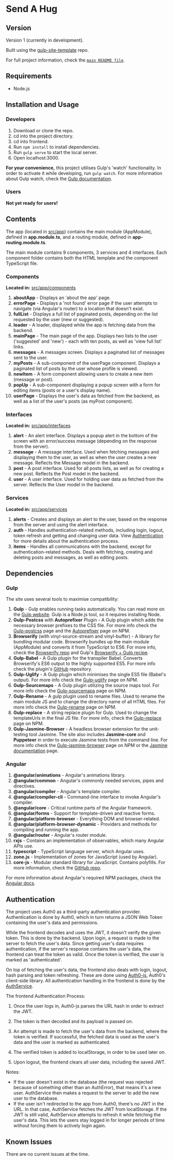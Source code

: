 # Send A Hug

## Version

Version 1 (currently in development).

Built using the [gulp-site-template](https://github.com/shirblc/gulp-site-template) repo.

For full project information, check the [`main README file`](https://github.com/shirblc/FSND-capstone/blob/master/README.md).

## Requirements

- Node.js

## Installation and Usage

### Developers

1. Download or clone the repo.
2. cd into the project directory.
3. cd into frontend.
4. Run ```npm install``` to install dependencies.
5. Run ```gulp serve``` to start the local server.
6. Open localhost:3000.

**For your convenience,** this project utilises Gulp's 'watch' functionality. In order to activate it  while developing, run ```gulp watch```. For more information about Gulp watch, check the [Gulp documentation](https://gulpjs.com/docs/en/getting-started/watching-files/).

### Users

**Not yet ready for users!**

## Contents

The app (located in [src/app](./src/app)) contains the main module (AppModule), defined in **app.module.ts**, and a routing module, defined in **app-routing.module.ts**.

The main module contains 9 components, 3 services and 4 interfaces. Each component folder contains both the HTML template and the component TypeScript file.

### Components

**Located in:** [src/app/components](./src/app/components)

1. **aboutApp** - Displays an 'about the app' page.
2. **errorPage** - Displays a 'not found' error page if the user attempts to navigate (via Angular's router) to a location that doesn't exist.
3. **fullList** - Displays a full list of paginated posts, depending on the list requested by the user (new or suggested).
4. **loader** - A loader, displayed while the app is fetching data from the backend.
5. **mainPage** - The main page of the app. Displays two lists to the user ('suggested' and 'new') - each with ten posts, as well as 'view full list' links.
6. **messages** - A messages screen. Displays a paginated list of messages sent to the user.
7. **myPosts** - A sub-component of the userPage component. Displays a paginated list of posts by the user whose profile is viewed.
8. **newItem** - A form component allowing users to create a new item (message or post).
9. **popUp** - A sub-component displaying a popup screen with a form for editing items (posts or a user's display name).
10. **userPage** - Displays the user's data as fetched from the backend, as well as a list of the user's posts (as myPost component).

### Interfaces

**Located in:** [src/app/interfaces](./src/app/interfaces)

1. **alert** - An alert interface. Displays a popup alert in the bottom of the screen with an error/success message (depending on the response from the server).
2. **message** - A message interface. Used when fetching messages and displaying them to the user, as well as when the user creates a new message. Reflects the Message model in the backend.
3. **post** - A post interface. Used for all posts lists, as well as for creating a new post. Reflects the Post model in the backend.
4. **user** - A user interface. Used for holding user data as fetched from the server. Reflects the User model in the backend.

### Services

**Located in:** [src/app/services](./src/app/services)

1. **alerts** - Creates and displays an alert to the user, based on the response from the server and using the alert interface.
2. **auth** - Handles authentication-related methods, including login, logout, token refresh and getting and changing user data. View [Authentication](#Authentication) for more details about the authentication process.
3. **items** - Handles all communications with the backend, except for authentication-related methods. Deals with fetching, creating and deleting posts and messages, as well as editing posts.

## Dependencies

### Gulp

The site uses several tools to maximise compatibility:

1. **Gulp** - Gulp enables running tasks automatically. You can read more on the [Gulp website](https://gulpjs.com). Gulp is a Node.js tool, so it requires installing Node.
2. **Gulp-Postcss** with **Autoprefixer** Plugin - A Gulp plugin which adds the necessary browser prefixes to the CSS file. For more info check the [Gulp-postcss](https://www.npmjs.com/package/gulp-postcss) page and the [Autoprefixer](https://www.npmjs.com/package/autoprefixer) page on NPM.
3. **Browserify** (with vinyl-source-stream and vinyl-buffer) - A library for bundling modular code. Browserify bundles up the main module (AppModule) and converts it from TypeScript to ES6. For more info, check the [Browserify repo](https://github.com/browserify/browserify) and Gulp's [Browserify + Gulp recipe](https://github.com/gulpjs/gulp/blob/master/docs/recipes/browserify-uglify-sourcemap.md).
4. **Gulp-Babel** - A Gulp plugin for the transpiler Babel. Converts Browserify's ES6 output to the highly supported ES5. For more info check the plugin's [GitHub](https://github.com/babel/gulp-babel) repository.
5. **Gulp-Uglify** - A Gulp plugin which minimises the single ES5 file (Babel's output). For more info check the [Gulp-uglify](https://www.npmjs.com/package/gulp-uglify) page on NPM.
6. **Gulp-Sourcemaps** - A Gulp plugin utilizing the source maps tool. For more info check the [Gulp-sourcemaps](https://www.npmjs.com/package/gulp-sourcemaps) page on NPM.
7. **Gulp-Rename** - A gulp plugin used to rename files. Used to rename the main module JS and to change the directory name of all HTML files. For more info check the [Gulp-rename](https://www.npmjs.com/package/gulp-rename) page on NPM.
8. **Gulp-replace** - A string replace plugin for Gulp. Used to change the templateUrls in the final JS file. For more info, check the [Gulp-replace](https://www.npmjs.com/package/gulp-replace) page on NPM.
9. **Gulp-Jasmine-Browser** - A headless browser extension for the unit-testing tool Jasmine. The site also includes **Jasmine-core** and **Puppeteer** in order to execute Jasmine tests from the command line. For more info check the [Gulp-jasmine-browser](https://www.npmjs.com/package/gulp-jasmine-browser) page on NPM or the [Jasmine documentation](https://jasmine.github.io/) page.

### Angular

1. **@angular/animations** - Angular's animations library.
2. **@angular/common** - Angular's commonly needed services, pipes and directives.
3. **@angular/compiler** - Angular's template compiler.
4. **@angular/compiler-cli** - Command-line interface to invoke Angular's compiler.
5. **@angular/core** - Critical runtime parts of the Angular framework.
6. **@angular/forms** - Support for template-driven and reactive forms.
7. **@angular/platform-browser** - Everything DOM and browser-related.
8. **@angular/platform-browser-dynamic** - Providers and methods for compiling and running the app.
9. **@angular/router** - Angular's router module.
10. **rxjs** - Contains an implementation of observables, which many Angular APIs use.
11. **typescript** - TypeScript language server, which Angular uses.
12. **zone.js** - Implementation of zones for JavaScript (used by Angular).
13. **core-js** - Modular standard library for JavaScript. Contains polyfills. For more information, check the [GitHub repo](https://github.com/zloirock/core-js).

For more information about Angular's required NPM packages, check the [Angular docs](https://angular.io/guide/npm-packages).

## Authentication

The project uses Auth0 as a third-party authentication provider. Authentication is done by Auth0, which in turn returns a JSON Web Token containing the user's data and permissions.

While the frontend decodes and uses the JWT, it doesn't verify the given token. This is done by the backend. Upon login, a request is made to the server to fetch the user's data. Since getting user's data requires authentication, if the server's response contains the user's data, the frontend can treat the token as valid. Once the token is verified, the user is marked as 'authenticated'.

On top of fetching the user's data, the frontend also deals with login, logout, hash parsing and token refreshing. These are done using [Auth0-js](https://auth0.com/docs/libraries/auth0js/v9), Auth0's client-side library. All authentication handling in the frontend is done by the [AuthService](./src/app/services/auth.service.ts).

The frontend Authentication Process:

1. Once the user logs in, Auth0-js parses the URL hash in order to extract the JWT.

2. The token is then decoded and its payload is passed on.

3. An attempt is made to fetch the user's data from the backend, where the token is verified. If successful, the fetched data is used as the user's data and the user is marked as authenticated.

4. The verified token is added to localStorage, in order to be used later on.

5. Upon logout, the frontend clears all user data, including the saved JWT.

Notes:

  - If the user doesn't exist in the database (the request was rejected because of something other than an AuthError), that means it's a new user. AuthService then makes a request to the server to add the new user to the database.
  - If the user isn't redirected to the app from Auth0, there's no JWT in the URL. In that case, AuthService fetches the JWT from localStorage. If the JWT is still valid, AuthService attempts to refresh it while fetching the user's data. This lets the users stay logged in for longer periods of time without forcing them to actively login again.

## Known Issues

There are no current issues at the time.
